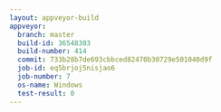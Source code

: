 ```yaml
---
layout: appveyor-build
appveyor:
  branch: master
  build-id: 36548303
  build-number: 414
  commit: 733b28b7de693cbbced82470b30729e501040d9f
  job-id: eq5brjoj5nisjao6
  job-number: 7
  os-name: Windows
  test-result: 0
---
```

